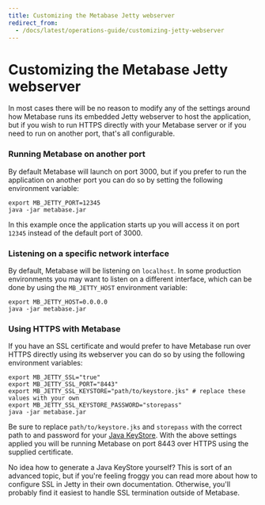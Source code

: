 ```yaml
---
title: Customizing the Metabase Jetty webserver
redirect_from:
  - /docs/latest/operations-guide/customizing-jetty-webserver
---
```


# Customizing the Metabase Jetty webserver

In most cases there will be no reason to modify any of the settings around how Metabase runs its embedded Jetty webserver to host the application, but if you wish to run HTTPS directly with your Metabase server or if you need to run on another port, that's all configurable.

### Running Metabase on another port

By default Metabase will launch on port 3000, but if you prefer to run the application on another port you can do so by setting the following environment variable:

    export MB_JETTY_PORT=12345
    java -jar metabase.jar

In this example once the application starts up you will access it on port `12345` instead of the default port of 3000.


### Listening on a specific network interface

By default, Metabase will be listening on `localhost`.  In some production environments you may want to listen on a different interface, which can be done by using the `MB_JETTY_HOST` environment variable:

    export MB_JETTY_HOST=0.0.0.0
    java -jar metabase.jar


### Using HTTPS with Metabase

If you have an SSL certificate and would prefer to have Metabase run over HTTPS directly using its webserver you can do so by using the following environment variables:

    export MB_JETTY_SSL="true"
    export MB_JETTY_SSL_PORT="8443"
    export MB_JETTY_SSL_KEYSTORE="path/to/keystore.jks" # replace these values with your own
    export MB_JETTY_SSL_KEYSTORE_PASSWORD="storepass"
    java -jar metabase.jar

Be sure to replace `path/to/keystore.jks` and `storepass` with the correct path to and password for your [Java KeyStore](https://www.digitalocean.com/community/tutorials/java-keytool-essentials-working-with-java-keystores). With the above settings applied you will be running Metabase on port 8443 over HTTPS using the supplied certificate.

No idea how to generate a Java KeyStore yourself? This is sort of an advanced topic, but if you're feeling froggy you can read more about how to configure SSL in Jetty in their own documentation. Otherwise, you'll probably find it easiest to handle SSL termination outside of Metabase.